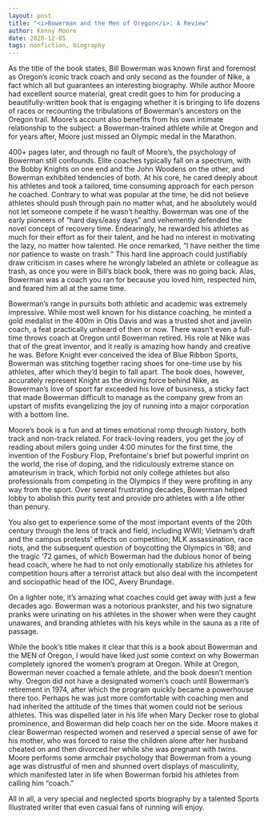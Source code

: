 ```yaml
---
layout: post
title: "<i>Bowerman and the Men of Oregon</i>: A Review"
author: Kenny Moore
date: 2020-12-05
tags: nonfiction, biography
---
```


As the title of the book states, Bill Bowerman was known first and foremost as Oregon’s iconic track coach and only second as the founder of Nike, a fact which all but guarantees an interesting biography. While author Moore had excellent source material, great credit goes to him for producing a beautifully-written book that is engaging whether it is bringing to life dozens of races or recounting the tribulations of Bowerman’s ancestors on the Oregon trail. Moore’s account also benefits from his own intimate relationship to the subject: a Bowerman-trained athlete while at Oregon and for years after, Moore just missed an Olympic medal in the Marathon.

400+ pages later, and through no fault of Moore’s, the psychology of Bowerman still confounds. Elite coaches typically fall on a spectrum, with the Bobby Knights on one end and the John Woodens on the other, and Bowerman exhibited tendencies of both. At his core, he cared deeply about his athletes and took a tailored, time consuming approach for each person he coached. Contrary to what was popular at the time, he did not believe athletes should push through pain no matter what, and he absolutely would not let someone compete if he wasn’t healthy. Bowerman was one of the early pioneers of “hard days/easy days” and vehemently defended the novel concept of recovery time. Endearingly, he rewarded his athletes as much for their effort as for their talent, and he had no interest in motivating the lazy, no matter how talented. He once remarked, “I have neither the time nor patience to waste on trash.” This hard line approach could justifiably draw criticism in cases where he wrongly labeled an athlete or colleague as trash, as once you were in Bill’s black book, there was no going back. Alas, Bowerman was a coach you ran for because you loved him, respected him, and feared him all at the same time. 

Bowerman’s range in pursuits both athletic and academic was extremely impressive. While most well known for his distance coaching, he minted a gold medalist in the 400m in Otis Davis and was a trusted shot and javelin coach, a feat practically unheard of then or now. There wasn’t even a full-time throws coach at Oregon until Bowerman retired. His role at Nike was that of the great inventor, and it really is amazing how handy and creative he was. Before Knight ever conceived the idea of Blue Ribbon Sports, Bowerman was stitching together racing shoes for one-time use by his athletes, after which they’d begin to fall apart. The book does, however, accurately represent Knight as the driving force behind Nike, as Bowerman’s love of sport far exceeded his love of business, a sticky fact that made Bowerman difficult to manage as the company grew from an upstart of misfits evangelizing the joy of running into a major corporation with a bottom line. 

Moore’s book is a fun and at times emotional romp through history, both track and non-track related. For track-loving readers, you get the joy of reading about milers going under 4:00 minutes for the first time, the invention of the Fosbury Flop, Prefontaine's brief but powerful imprint on the world, the rise of doping, and the ridiculously extreme stance on amateurism in track, which forbid not only college athletes but also professionals from competing in the Olympics if they were profiting in any way from the sport. Over several frustrating decades, Bowerman helped lobby to abolish this purity test and provide pro athletes with a life other than penury. 

You also get to experience some of the most important events of the 20th century through the lens of track and field, including WWII; Vietnam’s draft and the campus protests’ effects on competition; MLK assassination, race riots, and the subsequent question of boycotting the Olympics in ‘68; and the tragic ‘72 games, of which Bowerman had the dubious honor of being head coach, where he had to not only emotionally stabilize his athletes for competition hours after a terrorist attack but also deal with the incompetent and sociopathic head of the IOC, Avery Brundage. 

On a lighter note, it’s amazing what coaches could get away with just a few decades ago. Bowerman was a notorious prankster, and his two signature pranks were urinating on his athletes in the shower when were they caught unawares, and branding athletes with his keys while in the sauna as a rite of passage. 

While the book’s title makes it clear that this is a book about Bowerman and the MEN of Oregon, I would have liked just some context on why Bowerman completely ignored the women’s program at Oregon. While at Oregon, Bowerman never coached a female athlete, and the book doesn’t mention why. Oregon did not have a designated women’s coach until Bowerman’s retirement in 1974, after which the program quickly became a powerhouse there too. Perhaps he was just more comfortable with coaching men and had inherited the attitude of the times that women could not be serious athletes. This was dispelled later in his life when Mary Decker rose to global prominence, and Bowerman did help coach her on the side. Moore makes it clear Bowerman respected women and reserved a special sense of awe for his mother, who was forced to raise the children alone after her husband cheated on and then divorced her while she was pregnant with twins. Moore performs some armchair psychology that Bowerman from a young age was distrustful of men and shunned overt displays of masculinity, which manifested later in life when Bowerman forbid his athletes from calling him “coach.”

All in all, a very special and neglected sports biography by a talented Sports Illustrated writer that even casual fans of running will enjoy.
